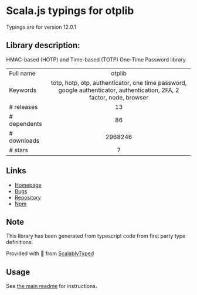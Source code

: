 
# Scala.js typings for otplib

Typings are for version 12.0.1

## Library description:
HMAC-based (HOTP) and Time-based (TOTP) One-Time Password library

|                    |                 |
| ------------------ | :-------------: |
| Full name          | otplib |
| Keywords           | totp, hotp, otp, authenticator, one time password, google authenticator, authentication, 2FA, 2 factor, node, browser |
| # releases         | 13 |
| # dependents       | 86 |
| # downloads        | 2968246 |
| # stars            | 7 |

## Links
- [Homepage](https://github.com/yeojz/otplib#readme)
- [Bugs](https://github.com/yeojz/otplib/issues)
- [Repository](https://github.com/yeojz/otplib)
- [Npm](https://www.npmjs.com/package/otplib)
    


## Note
This library has been generated from typescript code from first party type definitions.

Provided with :purple_heart: from [ScalablyTyped](https://github.com/oyvindberg/ScalablyTyped)

## Usage
See [the main readme](../../readme.md) for instructions.


